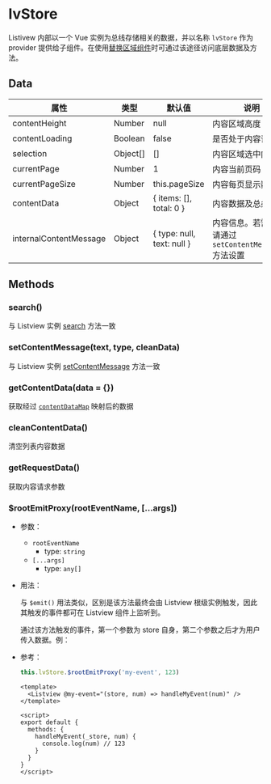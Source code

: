 # lvStore <Badge text="2.0.0+" />

Listivew 内部以一个 Vue 实例为总线存储相关的数据，并以名称 `lvStore` 作为 provider 提供给子组件。在使用[替换区域组件](create.md#replaceComponents)时可通过该途径访问底层数据及方法。

## Data

| 属性                   | 类型     | 默认值                     | 说明                                                    |
| ---------------------- | -------- | -------------------------- | ------------------------------------------------------- |
| contentHeight          | Number   | null                       | 内容区域高度                                            |
| contentLoading         | Boolean  | false                      | 是否处于内容请求中                                      |
| selection              | Object[] | []                         | 内容区域选中内容                                        |
| currentPage            | Number   | 1                          | 内容当前页码                                            |
| currentPageSize        | Number   | this.pageSize              | 内容每页显示数量                                        |
| contentData            | Object   | { items: [], total: 0 }    | 内容数据及总条数                                        |
| internalContentMessage | Object   | { type: null, text: null } | 内容信息。若需修改请通过 `setContentMessage()` 方法设置 |

## Methods

### search()

与 Listview 实例 [search](methods-and-events.md#search-keepinpage-false) 方法一致

### setContentMessage(text, type, cleanData)

与 Listview 实例 [setContentMessage](methods-and-events.md#setcontentmessage-text-type-cleandata) 方法一致

### getContentData(data = {})

获取经过 [`contentDataMap`](props.md##contentdatamap) 映射后的数据

### cleanContentData()

清空列表内容数据

### getRequestData()

获取内容请求参数

### $rootEmitProxy(rootEventName, […args])

- 参数：
  - `rootEventName`
    - type: `string`
  - `[...args]`
    - type: `any[]`

- 用法：

  与 `$emit()` 用法类似，区别是该方法最终会由 Listview 根级实例触发，因此其触发的事件都可在 Listview 组件上监听到。

  通过该方法触发的事件，第一个参数为 store 自身，第二个参数之后才为用户传入数据。例：

- 参考：

  ```js
  this.lvStore.$rootEmitProxy('my-event', 123)
  ```

  ```vue
  <template>
    <Listview @my-event="(store, num) => handleMyEvent(num)" />
  </template>

  <script>
  export default {
    methods: {
      handleMyEvent(_store, num) {
        console.log(num) // 123
      }
    }
  }
  </script>
  ```
